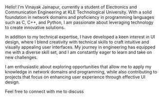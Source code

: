Hello! I'm Vinayak Jainapur, currently a student of Electronics and Communication Engineering at KLE Technological University. With a solid foundation in network domains and proficiency in programming languages such as C, C++, and Python, I am passionate about leveraging technology to create innovative solutions.

In addition to my technical expertise, I have developed a keen interest in UI design, where I blend creativity with technical skills to craft intuitive and visually appealing user interfaces. My journey in engineering has equipped me with a diverse skill set, and I am constantly eager to learn and take on new challenges.

I am enthusiastic about exploring opportunities that allow me to apply my knowledge in network domains and programming, while also contributing to projects that focus on enhancing user experience through effective UI design.

Feel free to connect with me to discuss
